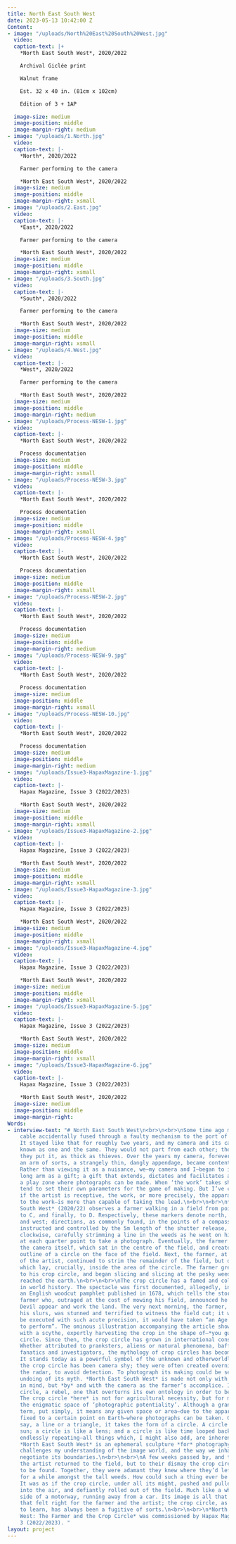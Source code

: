 ```yaml
---
title: North East South West
date: 2023-05-13 10:42:00 Z
Content:
- image: "/uploads/North%20East%20South%20West.jpg"
  video: 
  caption-text: |+
    *North East South West*, 2020/2022

    Archival Giclée print

    Walnut frame

    Est. 32 x 40 in. (81cm x 102cm)

    Edition of 3 + 1AP

  image-size: medium
  image-position: middle
  image-margin-right: medium
- image: "/uploads/1.North.jpg"
  video: 
  caption-text: |-
    *North*, 2020/2022

    Farmer performing to the camera

    *North East South West*, 2020/2022
  image-size: medium
  image-position: middle
  image-margin-right: xsmall
- image: "/uploads/2.East.jpg"
  video: 
  caption-text: |-
    *East*, 2020/2022

    Farmer performing to the camera

    *North East South West*, 2020/2022
  image-size: medium
  image-position: middle
  image-margin-right: xsmall
- image: "/uploads/3.South.jpg"
  video: 
  caption-text: |-
    *South*, 2020/2022

    Farmer performing to the camera

    *North East South West*, 2020/2022
  image-size: medium
  image-position: middle
  image-margin-right: xsmall
- image: "/uploads/4.West.jpg"
  video: 
  caption-text: |-
    *West*, 2020/2022

    Farmer performing to the camera

    *North East South West*, 2020/2022
  image-size: medium
  image-position: middle
  image-margin-right: medium
- image: "/uploads/Process-NESW-1.jpg"
  video: 
  caption-text: |-
    *North East South West*, 2020/2022

    Process documentation
  image-size: medium
  image-position: middle
  image-margin-right: xsmall
- image: "/uploads/Process-NESW-3.jpg"
  video: 
  caption-text: |-
    *North East South West*, 2020/2022

    Process documentation
  image-size: medium
  image-position: middle
  image-margin-right: xsmall
- image: "/uploads/Process-NESW-4.jpg"
  video: 
  caption-text: |-
    *North East South West*, 2020/2022

    Process documentation
  image-size: medium
  image-position: middle
  image-margin-right: xsmall
- image: "/uploads/Process-NESW-2.jpg"
  video: 
  caption-text: |-
    *North East South West*, 2020/2022

    Process documentation
  image-size: medium
  image-position: middle
  image-margin-right: medium
- image: "/uploads/Process-NESW-9.jpg"
  video: 
  caption-text: |-
    *North East South West*, 2020/2022

    Process documentation
  image-size: medium
  image-position: middle
  image-margin-right: xsmall
- image: "/uploads/Process-NESW-10.jpg"
  video: 
  caption-text: |-
    *North East South West*, 2020/2022

    Process documentation
  image-size: medium
  image-position: middle
  image-margin-right: medium
- image: "/uploads/Issue3-HapaxMagazine-1.jpg"
  video: 
  caption-text: |-
    Hapax Magazine, Issue 3 (2022/2023)

    *North East South West*, 2020/2022
  image-size: medium
  image-position: middle
  image-margin-right: xsmall
- image: "/uploads/Issue3-HapaxMagazine-2.jpg"
  video: 
  caption-text: |-
    Hapax Magazine, Issue 3 (2022/2023)

    *North East South West*, 2020/2022
  image-size: medium
  image-position: middle
  image-margin-right: xsmall
- image: "/uploads/Issue3-HapaxMagazine-3.jpg"
  video: 
  caption-text: |-
    Hapax Magazine, Issue 3 (2022/2023)

    *North East South West*, 2020/2022
  image-size: medium
  image-position: middle
  image-margin-right: xsmall
- image: "/uploads/Issue3-HapaxMagazine-4.jpg"
  video: 
  caption-text: |-
    Hapax Magazine, Issue 3 (2022/2023)

    *North East South West*, 2020/2022
  image-size: medium
  image-position: middle
  image-margin-right: xsmall
- image: "/uploads/Issue3-HapaxMagazine-5.jpg"
  video: 
  caption-text: |-
    Hapax Magazine, Issue 3 (2022/2023)

    *North East South West*, 2020/2022
  image-size: medium
  image-position: middle
  image-margin-right: xsmall
- image: "/uploads/Issue3-HapaxMagazine-6.jpg"
  video: 
  caption-text: |-
    Hapax Magazine, Issue 3 (2022/2023)

    *North East South West*, 2020/2022
  image-size: medium
  image-position: middle
  image-margin-right: 
Words:
- interview-text: "# North East South West\n<br>\n<br>\nSome time ago my shutter release
    cable accidentally fused through a faulty mechanism to the port of my camera.
    It stayed like that for roughly two years, and my camera and its cable became
    known as one and the same. They would not part from each other; they were, as
    they put it, as thick as thieves. Over the years my camera, forever fixed with
    an arm of sorts, a strangely thin, dangly appendage, became content with its partner.
    Rather than viewing it as a nuisance, we—my camera and I—began to interpret this
    long arm as a gift; a gift that extends, dictates and facilitates a space of play:
    a play zone where photographs can be made. When ‘the work’ takes shape, most artists
    tend to set their own parameters for the game of making. But I’ve come to notice,
    if the artist is receptive, the work, or more precisely, the apparatus—the bridge
    to the work—is more than capable of taking the lead.\n<br>\n<br>\n*North East
    South West* (2020/22) observes a farmer walking in a field from point A, to B,
    to C, and finally, to D. Respectively, these markers denote north, east, south
    and west; directions, as commonly found, in the points of a compass. The farmer,
    instructed and controlled by the 5m length of the shutter release, first walked
    clockwise, carefully strimming a line in the weeds as he went on his way. He stopped
    at each quarter point to take a photograph. Eventually, the farmer circumnavigated
    the camera itself, which sat in the centre of the field, and created a distinguishable
    outline of a circle on the face of the field. Next, the farmer, at the behest
    of the artist, continued to strim the remainder of the field, but only the field
    which lay, crucially, inside the area of the circle. The farmer grew accustomed
    to his crop circle, and began slicing and slicing at the pesky weeds, until he
    reached the earth.\n<br>\n<br>\nThe crop circle has a famed and colourful position
    in world history. The spectacle was first documented, allegedly, in *The Mowing-Devil*,
    an English woodcut pamphlet published in 1678, which tells the story of a Herefordshire
    farmer who, outraged at the cost of mowing his field, announced he’d rather the
    Devil appear and work the land. The very next morning, the farmer, repentant for
    his slurs, was stunned and terrified to witness the field cut; it was said to
    be executed with such acute precision, it would have taken “an Age for any Man
    to perform”. The ominous illustration accompanying the article shows the Devil
    with a scythe, expertly harvesting the crop in the shape of—*you guessed it*—a
    circle. Since then, the crop circle has grown in international consciousness.
    Whether attributed to pranksters, aliens or natural phenomena, baffling scientists,
    fanatics and investigators, the mythology of crop circles has become undeniable.
    It stands today as a powerful symbol of the unknown and otherworldly.\n<br>\n<br>\nHistorically,
    the crop circle has been camera shy; they were often created overnight, under
    the radar, to avoid detection. To photograph its making could be seen as the very
    undoing of its myth. *North East South West* is made not only with the camera
    in mind, but *by* and with the camera as the farmer’s accomplice. It is a quasi-crop
    circle, a rebel, one that overturns its own ontology in order to be witnessed.
    The crop circle *here* is not for agricultural necessity, but for materialising
    the enigmatic space of ‘photographic potentiality’. Although a grand and abstract
    term, put simply, it means any given space or area—due to the apparatus being
    fixed to a certain point on Earth—where photographs can be taken. Opposed to,
    say, a line or a triangle, it takes the form of a circle. A circle is like the
    sun; a circle is like a lens; and a circle is like time looped back upon itself,
    endlessly repeating—all things which, I might also add, are inherently photographic.
    *North East South West* is an ephemeral sculpture *for* photography. One that
    challenges my understanding of the image world, and the way we inhabit, roam and
    negotiate its boundaries.\n<br>\n<br>\nA few weeks passed by, and the farmer and
    the artist returned to the field, but to their dismay the crop circle was nowhere
    to be found. Together, they were adamant they knew where they’d left it, searching
    for a while amongst the tall weeds. How could such a thing ever be misplaced?
    It was as if the crop circle, under all its might, pushed and pulled itself up
    into the air, and defiantly rolled out of the field. Much like a wheel, on the
    side of a motorway, running away from a car. Its image is all that remains. Somehow,
    that felt right for the farmer and the artist; the crop circle, as we’ve come
    to learn, has always been a fugitive of sorts.\n<br>\n<br>\n*North East South
    West: The Farmer and the Crop Circle* was commissioned by Hapax Magazine, Issue
    3 (2022/2023). "
layout: project
---
```


